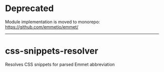 # Deprecated

Module implementation is moved to monorepo: https://github.com/emmetio/emmet/

---

# css-snippets-resolver
Resolves CSS snippets for parsed Emmet abbreviation
